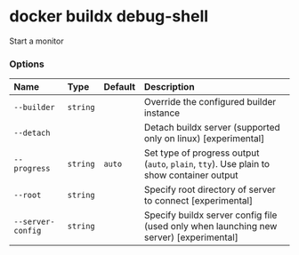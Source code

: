 # docker buildx debug-shell

<!---MARKER_GEN_START-->
Start a monitor

### Options

| Name              | Type     | Default | Description                                                                              |
|:------------------|:---------|:--------|:-----------------------------------------------------------------------------------------|
| `--builder`       | `string` |         | Override the configured builder instance                                                 |
| `--detach`        |          |         | Detach buildx server (supported only on linux) [experimental]                            |
| `--progress`      | `string` | `auto`  | Set type of progress output (`auto`, `plain`, `tty`). Use plain to show container output |
| `--root`          | `string` |         | Specify root directory of server to connect [experimental]                               |
| `--server-config` | `string` |         | Specify buildx server config file (used only when launching new server) [experimental]   |


<!---MARKER_GEN_END-->

